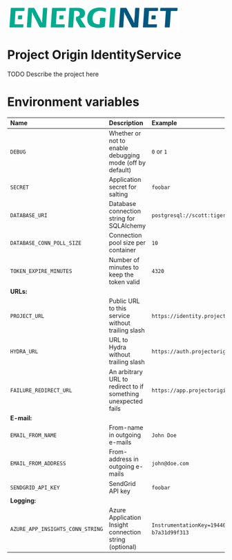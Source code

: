 ![alt text](doc/logo.png)

# Project Origin IdentityService

TODO Describe the project here


# Environment variables

Name | Description | Example
:--- | :--- | :--- |
`DEBUG` | Whether or not to enable debugging mode (off by default) | `0` or `1`
`SECRET` | Application secret for salting | `foobar`
`DATABASE_URI` | Database connection string for SQLAlchemy | `postgresql://scott:tiger@localhost/mydatabase`
`DATABASE_CONN_POLL_SIZE` | Connection pool size per container | `10`
`TOKEN_EXPIRE_MINUTES` | Number of minutes to keep the token valid | `4320`
**URLs:** | |
`PROJECT_URL` | Public URL to this service without trailing slash | `https://identity.projectorigin.dk`
`HYDRA_URL` | URL to Hydra without trailing slash | `https://auth.projectorigin.dk`
`FAILURE_REDIRECT_URL` | An arbitrary URL to redirect to if something unexpected fails | `https://app.projectorigin.dk`
**E-mail:** | |
`EMAIL_FROM_NAME` | From-name in outgoing e-mails | `John Doe`
`EMAIL_FROM_ADDRESS` | From-address in outgoing e-mails | `john@doe.com`
`SENDGRID_API_KEY` | SendGrid API key | `foobar`
**Logging:** | |
`AZURE_APP_INSIGHTS_CONN_STRING` | Azure Application Insight connection string (optional) | `InstrumentationKey=19440978-19a8-4d07-9a99-b7a31d99f313`
